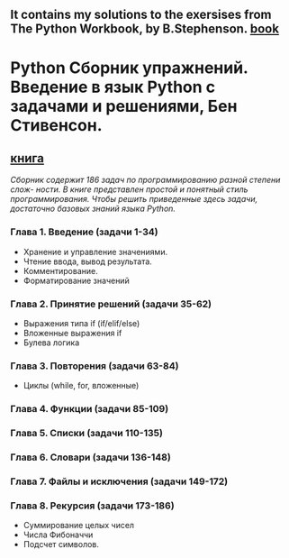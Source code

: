 It contains my solutions to the exersises from The Python Workbook, by B.Stephenson.
[book](https://link.springer.com/book/10.1007/978-3-319-14240-1)
<br>
---
# Python Сборник упражнений. Введение в язык Python с задачами и решениями, Бен Стивенсон.
[книга](https://znanium.ru/catalog/document?id=446471)
<br>
---
*Сборник содержит 186 задач по программированию разной степени слож-
ности. В книге представлен простой и понятный стиль программирования. Чтобы решить приведенные здесь задачи, достаточно базовых знаний языка Python.*


### **Глава 1. Введение** (задачи 1-34)
- Хранение и управление значениями.
- Чтение ввода, вывод результата.
- Комментирование.
- Форматирование значений  
### **Глава 2. Принятие решений** (задачи 35-62)
- Выражения типа if (if/elif/else)
- Вложенные выражения if
- Булева логика  
### **Глава 3. Повторения** (задачи 63-84)
- Циклы (while, for, вложенные)  
### **Глава 4. Функции** (задачи 85-109)  
### **Глава 5. Списки** (задачи 110-135)  
### **Глава 6. Словари** (задачи 136-148)  
### **Глава 7. Файлы и исключения** (задачи 149-172)  
### **Глава 8. Рекурсия** (задачи 173-186)  
- Суммирование целых чисел
- Числа Фибоначчи
- Подсчет символов.
